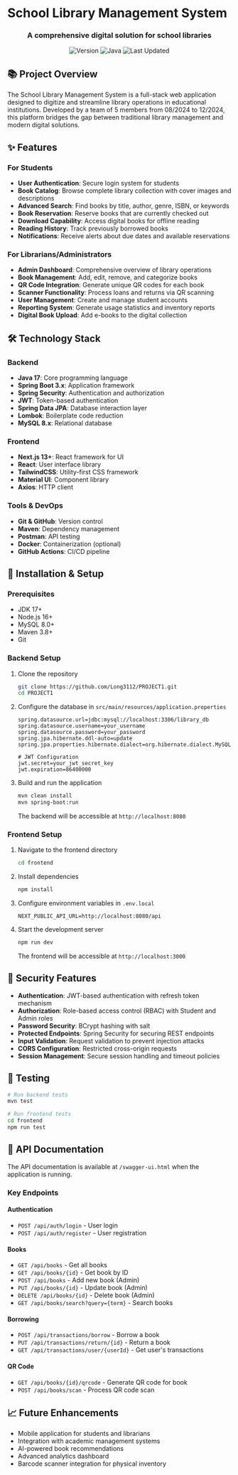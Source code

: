 # School Library Management System

<div align="center">
  <h3>A comprehensive digital solution for school libraries</h3>
  
  ![Version](https://img.shields.io/badge/version-1.0.0-blue)
  ![Java](https://img.shields.io/badge/Java-100%25-orange)
  ![Last Updated](https://img.shields.io/badge/last%20updated-2025--03--24-brightgreen)
</div>

## 📚 Project Overview
The School Library Management System is a full-stack web application designed to digitize and streamline library operations in educational institutions. Developed by a team of 5 members from 08/2024 to 12/2024, this platform bridges the gap between traditional library management and modern digital solutions.

## ✨ Features

### For Students
- **User Authentication**: Secure login system for students
- **Book Catalog**: Browse complete library collection with cover images and descriptions
- **Advanced Search**: Find books by title, author, genre, ISBN, or keywords
- **Book Reservation**: Reserve books that are currently checked out
- **Download Capability**: Access digital books for offline reading
- **Reading History**: Track previously borrowed books
- **Notifications**: Receive alerts about due dates and available reservations

### For Librarians/Administrators
- **Admin Dashboard**: Comprehensive overview of library operations
- **Book Management**: Add, edit, remove, and categorize books
- **QR Code Integration**: Generate unique QR codes for each book
- **Scanner Functionality**: Process loans and returns via QR scanning
- **User Management**: Create and manage student accounts
- **Reporting System**: Generate usage statistics and inventory reports
- **Digital Book Upload**: Add e-books to the digital collection

## 🛠️ Technology Stack

### Backend
- **Java 17**: Core programming language
- **Spring Boot 3.x**: Application framework
- **Spring Security**: Authentication and authorization
- **JWT**: Token-based authentication
- **Spring Data JPA**: Database interaction layer
- **Lombok**: Boilerplate code reduction
- **MySQL 8.x**: Relational database

### Frontend
- **Next.js 13+**: React framework for UI
- **React**: User interface library
- **TailwindCSS**: Utility-first CSS framework
- **Material UI**: Component library
- **Axios**: HTTP client

### Tools & DevOps
- **Git & GitHub**: Version control
- **Maven**: Dependency management
- **Postman**: API testing
- **Docker**: Containerization (optional)
- **GitHub Actions**: CI/CD pipeline

## 🚀 Installation & Setup

### Prerequisites
- JDK 17+
- Node.js 16+
- MySQL 8.0+
- Maven 3.8+
- Git

### Backend Setup
1. Clone the repository
   ```bash
   git clone https://github.com/Long3112/PROJECT1.git
   cd PROJECT1
   ```
2. Configure the database in `src/main/resources/application.properties`
   ```properties
   spring.datasource.url=jdbc:mysql://localhost:3306/library_db
   spring.datasource.username=your_username
   spring.datasource.password=your_password
   spring.jpa.hibernate.ddl-auto=update
   spring.jpa.properties.hibernate.dialect=org.hibernate.dialect.MySQL8Dialect
   
   # JWT Configuration
   jwt.secret=your_jwt_secret_key
   jwt.expiration=86400000

   ```
3. Build and run the application
   ```bash
   mvn clean install
   mvn spring-boot:run
   ```
   The backend will be accessible at `http://localhost:8080`

### Frontend Setup
1. Navigate to the frontend directory
   ```bash
   cd frontend
   ```
2. Install dependencies
   ```bash
   npm install
   ```
3. Configure environment variables in `.env.local`
   ```env
   NEXT_PUBLIC_API_URL=http://localhost:8080/api
   ```
4. Start the development server
   ```bash
   npm run dev
   ```
   The frontend will be accessible at `http://localhost:3000`

## 🔐 Security Features
- **Authentication**: JWT-based authentication with refresh token mechanism
- **Authorization**: Role-based access control (RBAC) with Student and Admin roles
- **Password Security**: BCrypt hashing with salt
- **Protected Endpoints**: Spring Security for securing REST endpoints
- **Input Validation**: Request validation to prevent injection attacks
- **CORS Configuration**: Restricted cross-origin requests
- **Session Management**: Secure session handling and timeout policies

## 🧪 Testing
```bash
# Run backend tests
mvn test

# Run frontend tests
cd frontend
npm run test
```

## 📝 API Documentation
The API documentation is available at `/swagger-ui.html` when the application is running.

### Key Endpoints

#### Authentication
- `POST /api/auth/login` - User login
- `POST /api/auth/register` - User registration

#### Books
- `GET /api/books` - Get all books
- `GET /api/books/{id}` - Get book by ID
- `POST /api/books` - Add new book (Admin)
- `PUT /api/books/{id}` - Update book (Admin)
- `DELETE /api/books/{id}` - Delete book (Admin)
- `GET /api/books/search?query={term}` - Search books

#### Borrowing
- `POST /api/transactions/borrow` - Borrow a book
- `PUT /api/transactions/return/{id}` - Return a book
- `GET /api/transactions/user/{userId}` - Get user's transactions

#### QR Code
- `GET /api/books/{id}/qrcode` - Generate QR code for book
- `POST /api/books/scan` - Process QR code scan


## 📈 Future Enhancements
- Mobile application for students and librarians
- Integration with academic management systems
- AI-powered book recommendations
- Advanced analytics dashboard
- Barcode scanner integration for physical inventory

